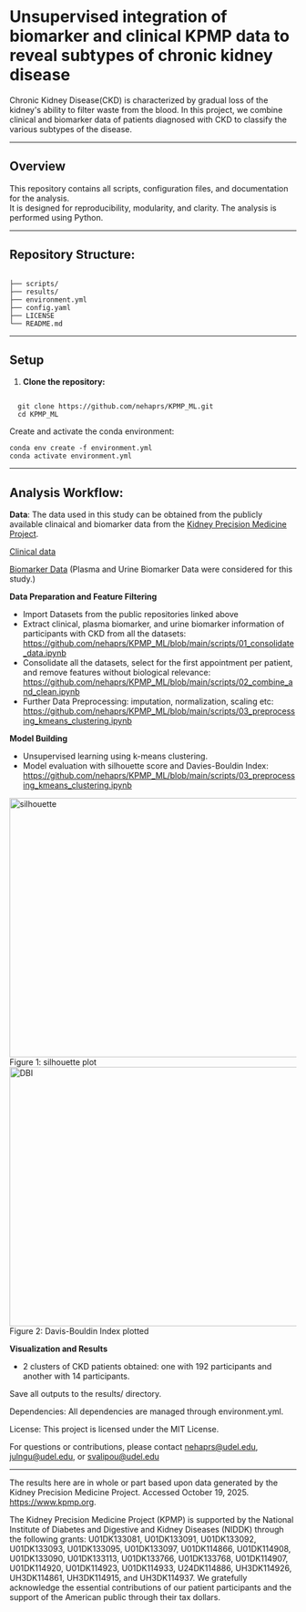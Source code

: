 # Unsupervised integration of biomarker and clinical KPMP data to reveal subtypes of chronic kidney disease

Chronic Kidney Disease(CKD) is characterized by gradual loss of the kidney's ability to filter waste from the blood. 
In this project, we combine clinical and biomarker data of patients diagnosed with CKD to classify the various subtypes of the disease.

---

##  Overview

This repository contains all scripts, configuration files, and documentation for the analysis.  
It is designed for reproducibility, modularity, and clarity. The analysis is performed using Python.

---

##  Repository Structure:
```

├── scripts/ 
├── results/ 
├── environment.yml 
├── config.yaml 
├── LICENSE 
└── README.md 
```
---

##  Setup

1. **Clone the repository:**
 ```
   
   git clone https://github.com/nehaprs/KPMP_ML.git
   cd KPMP_ML
```
Create and activate the conda environment:
```
conda env create -f environment.yml
conda activate environment.yml
```
---

## Analysis Workflow:

**Data**:
The data used in this study can be obtained from the publicly available clinaical and biomarker data from the [Kidney Precision Medicine Project](https://www.kpmp.org/).

[Clinical data](https://atlas.kpmp.org/repository/?size=n_20_n&filters%5B0%5D%5Bfield%5D=access&filters%5B0%5D%5Bvalues%5D%5B0%5D=open&filters%5B0%5D%5Btype%5D=any&filters%5B1%5D%5Bfield%5D=data_category&filters%5B1%5D%5Bvalues%5D%5B0%5D=Clinical&filters%5B1%5D%5Btype%5D=any)

[Biomarker Data](https://atlas.kpmp.org/repository/?size=n_20_n&filters%5B0%5D%5Bfield%5D=access&filters%5B0%5D%5Bvalues%5D%5B0%5D=open&filters%5B0%5D%5Btype%5D=any&filters%5B1%5D%5Bfield%5D=data_category&filters%5B1%5D%5Bvalues%5D%5B0%5D=Biomarker&filters%5B1%5D%5Btype%5D=any&sort%5B0%5D%5Bfield%5D=workflow_type&sort%5B0%5D%5Bdirection%5D=asc)
(Plasma and Urine Biomarker Data were considered for this study.)

 **Data Preparation and Feature Filtering**
 - Import Datasets from the public repositories linked above
 - Extract clinical, plasma biomarker, and urine biomarker information of participants with CKD from all the datasets:
   https://github.com/nehaprs/KPMP_ML/blob/main/scripts/01_consolidate_data.ipynb
 - Consolidate all the datasets, select for the first appointment per patient, and remove features without biological   relevance:
    https://github.com/nehaprs/KPMP_ML/blob/main/scripts/02_combine_and_clean.ipynb
 - Further Data Preprocessing: imputation, normalization, scaling etc:
      https://github.com/nehaprs/KPMP_ML/blob/main/scripts/03_preprocessing_kmeans_clustering.ipynb
   
**Model Building**
- Unsupervised learning using k-means clustering.
- Model evaluation with silhouette score and Davies-Bouldin Index:
   https://github.com/nehaprs/KPMP_ML/blob/main/scripts/03_preprocessing_kmeans_clustering.ipynb
<img width="567" height="455" alt="silhouette" src="https://github.com/user-attachments/assets/c0714fe5-9771-42fd-8891-979c79c7bf4c" />
Figure 1: silhouette plot
  
<img width="567" height="455" alt="DBI" src="https://github.com/user-attachments/assets/34d0d79e-75dd-4603-b934-2586c785134e" />
Figure 2: Davis-Bouldin Index plotted

 
**Visualization and Results**
   - 2 clusters of CKD patients obtained: one with 192 participants and another with 14 participants.
   
Save all outputs to the results/ directory.


Dependencies:
All dependencies are managed through environment.yml.



License:
This project is licensed under the MIT License.





For questions or contributions, please contact nehaprs@udel.edu, julngu@udel.edu, or svalipou@udel.edu 


---

The results here are in whole or part based upon data generated by the Kidney Precision Medicine Project. Accessed October 19, 2025. https://www.kpmp.org.

The Kidney Precision Medicine Project (KPMP) is supported by the National Institute of Diabetes and Digestive and Kidney Diseases (NIDDK) through the following grants: U01DK133081, U01DK133091, U01DK133092, U01DK133093, U01DK133095, U01DK133097, U01DK114866, U01DK114908, U01DK133090, U01DK133113, U01DK133766, U01DK133768, U01DK114907, U01DK114920, U01DK114923, U01DK114933, U24DK114886, UH3DK114926, UH3DK114861, UH3DK114915, and UH3DK114937. We gratefully acknowledge the essential contributions of our patient participants and the support of the American public through their tax dollars.

‍

